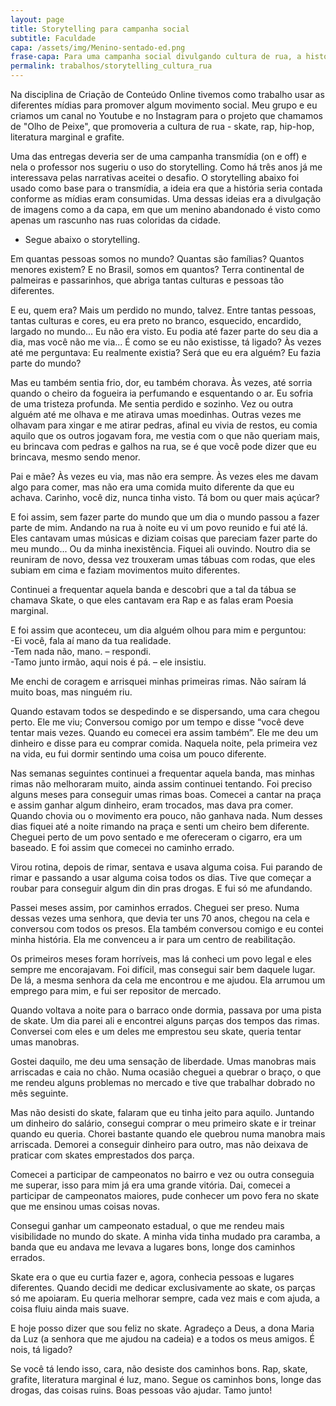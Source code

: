```yaml
---
layout: page
title: Storytelling para campanha social
subtitle: Faculdade
capa: /assets/img/Menino-sentado-ed.png
frase-capa: Para uma campanha social divulgando cultura de rua, a história de um menino.
permalink: trabalhos/storytelling_cultura_rua
---
```



Na disciplina de Criação de Conteúdo Online tivemos como trabalho usar as diferentes mídias para promover algum movimento social. Meu grupo e eu criamos um canal no Youtube e no Instagram para o projeto que chamamos de "Olho de Peixe", que promoveria a cultura de rua - skate, rap, hip-hop, literatura marginal e grafite.

Uma das entregas deveria ser de uma campanha transmídia (on e off) e nela o professor nos sugeriu o uso do storytelling. Como há três anos já me interessava pelas narrativas aceitei o desafio. O storytelling abaixo foi usado como base para o transmídia, a ideia era que a história seria contada conforme as mídias eram consumidas. Uma dessas ideias era a divulgação de imagens como a da capa, em que um menino abandonado é visto como apenas um rascunho nas ruas coloridas da cidade.

* Segue abaixo o storytelling.


Em quantas pessoas somos no mundo? Quantas são famílias? Quantos menores existem? E no Brasil, somos em quantos? Terra continental de palmeiras e passarinhos, que abriga tantas culturas e pessoas tão diferentes.

E eu, quem era? Mais um perdido no mundo, talvez. Entre tantas pessoas, tantas culturas e cores, eu era preto no branco, esquecido, encardido, largado no mundo... Eu não era visto. Eu podia até fazer parte do seu dia a dia, mas você não me via... É como se eu não existisse, tá ligado?
Às vezes até me perguntava: Eu realmente existia? Será que eu era alguém? Eu fazia parte do mundo?

Mas eu também sentia frio, dor, eu também chorava. Às vezes, até sorria quando o cheiro da fogueira ia perfumando e esquentando o ar. Eu sofria de uma tristeza profunda. Me sentia perdido e sozinho.
Vez ou outra alguém até me olhava e me atirava umas moedinhas. Outras vezes me olhavam para xingar e me atirar pedras, afinal eu vivia de restos, eu comia aquilo que os outros jogavam fora, me vestia com o que não queriam mais, eu brincava com pedras e galhos na rua, se é que você pode dizer que eu brincava, mesmo sendo menor.

Pai e mãe? Às vezes eu via, mas não era sempre. Às vezes eles me davam algo para comer, mas não era uma comida muito diferente da que eu achava. Carinho, você diz, nunca tinha visto. Tá bom ou quer mais açúcar?

E foi assim, sem fazer parte do mundo que um dia o mundo passou a fazer parte de mim.
Andando na rua à noite eu vi um povo reunido e fui até lá. Eles cantavam umas músicas e diziam coisas que pareciam fazer parte do meu mundo... Ou da minha inexistência. Fiquei ali ouvindo.
Noutro dia se reuniram de novo, dessa vez trouxeram umas tábuas com rodas, que eles subiam em cima e faziam movimentos muito diferentes.

Continuei a frequentar aquela banda e descobri que a tal da tábua se chamava Skate, o que eles cantavam era Rap e as falas eram Poesia marginal.

E foi assim que aconteceu, um dia alguém olhou para mim e perguntou:  
-Ei você, fala aí mano da tua realidade.  
-Tem nada não, mano. – respondi.  
-Tamo junto irmão, aqui nois é pá. – ele insistiu.  

Me enchi de coragem e arrisquei minhas primeiras rimas. Não saíram lá muito boas, mas ninguém riu.

Quando estavam todos se despedindo e se dispersando, uma cara chegou perto. Ele me viu; Conversou comigo por um tempo e disse “você deve tentar mais vezes. Quando eu comecei era assim também”. Ele me deu um dinheiro e disse para eu comprar comida. Naquela noite, pela primeira vez na vida, eu fui dormir sentindo uma coisa um pouco diferente.

Nas semanas seguintes continuei a frequentar aquela banda, mas minhas rimas não melhoraram muito, ainda assim continuei tentando. Foi preciso alguns meses para conseguir umas rimas boas.
Comecei a cantar na praça e assim ganhar algum dinheiro, eram trocados, mas dava pra comer. Quando chovia ou o movimento era pouco, não ganhava nada. Num desses dias fiquei até a noite rimando na praça e senti um cheiro bem diferente. Cheguei perto de um povo sentado e me ofereceram o cigarro, era um baseado. E foi assim que comecei no caminho errado.

Virou rotina, depois de rimar, sentava e usava alguma coisa. Fui parando de rimar e passando a usar alguma coisa todos os dias. Tive que começar a roubar para conseguir algum din din pras drogas. E fui só me afundando.

Passei meses assim, por caminhos errados. Cheguei ser preso. Numa dessas vezes uma senhora, que devia ter uns 70 anos, chegou na cela e conversou com todos os presos. Ela também conversou comigo e eu contei minha história. Ela me convenceu a ir para um centro de reabilitação.

Os primeiros meses foram horríveis, mas lá conheci um povo legal e eles sempre me encorajavam. Foi difícil, mas consegui sair bem daquele lugar. De lá, a mesma senhora da cela me encontrou e me ajudou. Ela arrumou um emprego para mim, e fui  ser repositor de mercado.

Quando voltava a noite para o barraco onde dormia, passava por uma pista de skate. Um dia parei ali e encontrei alguns parças dos tempos das rimas. Conversei com eles e um deles me emprestou seu skate, queria tentar umas manobras.

Gostei daquilo, me deu uma sensação de liberdade. Umas manobras mais arriscadas e caia no chão. Numa ocasião cheguei a quebrar o braço, o que me rendeu alguns problemas no mercado e tive que trabalhar dobrado no mês seguinte.

Mas não desisti do skate, falaram que eu tinha jeito para aquilo. Juntando um dinheiro do salário, consegui comprar o meu primeiro skate e ir treinar quando eu queria. Chorei bastante quando ele quebrou numa manobra mais arriscada. Demorei a conseguir dinheiro para outro, mas não deixava de praticar com skates emprestados dos parça.

Comecei a participar de campeonatos no bairro e vez ou outra conseguia me superar, isso para mim já era uma grande vitória. Dai, comecei a participar de campeonatos maiores, pude conhecer um povo fera no skate que me ensinou umas coisas novas.

Consegui ganhar um campeonato estadual, o que me rendeu mais visibilidade no mundo do skate. A minha vida tinha mudado pra caramba, a banda que eu andava me levava a lugares bons, longe dos caminhos errados.

Skate era o que eu curtia fazer e, agora, conhecia pessoas e lugares diferentes. Quando decidi me dedicar exclusivamente ao skate, os parças só me apoiaram. Eu queria melhorar sempre, cada vez mais e com ajuda, a coisa fluiu ainda mais suave.

E hoje posso dizer que sou feliz no skate. Agradeço a Deus, a dona Maria da Luz (a senhora que me ajudou na cadeia) e a todos os meus amigos. É nois, tá ligado?

Se você tá lendo isso, cara, não desiste dos caminhos bons. Rap, skate, grafite, literatura marginal é luz, mano. Segue os caminhos bons, longe das drogas, das coisas ruins. Boas pessoas vão ajudar. Tamo junto!
